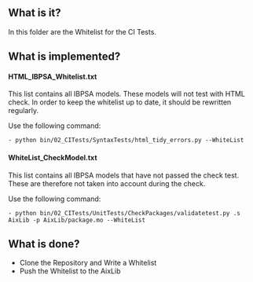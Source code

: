 ## What is it?
In this folder are the Whitelist for the CI Tests. 

## What is implemented? 

#### HTML_IBPSA_Whitelist.txt
This list contains all IBPSA models. These models will not test with HTML check.
In order to keep the whitelist up to date, it should be rewritten regularly. 

Use the following command:

	- python bin/02_CITests/SyntaxTests/html_tidy_errors.py --WhiteList

#### WhiteList_CheckModel.txt
This list contains all IBPSA models that have not passed the check test. These are therefore not taken into account during the check. 

Use the following command:

	- python bin/02_CITests/UnitTests/CheckPackages/validatetest.py .s AixLib -p AixLib/package.mo --WhiteList

## What is done?
- Clone the Repository and Write a Whitelist
- Push the Whitelist to the AixLib
